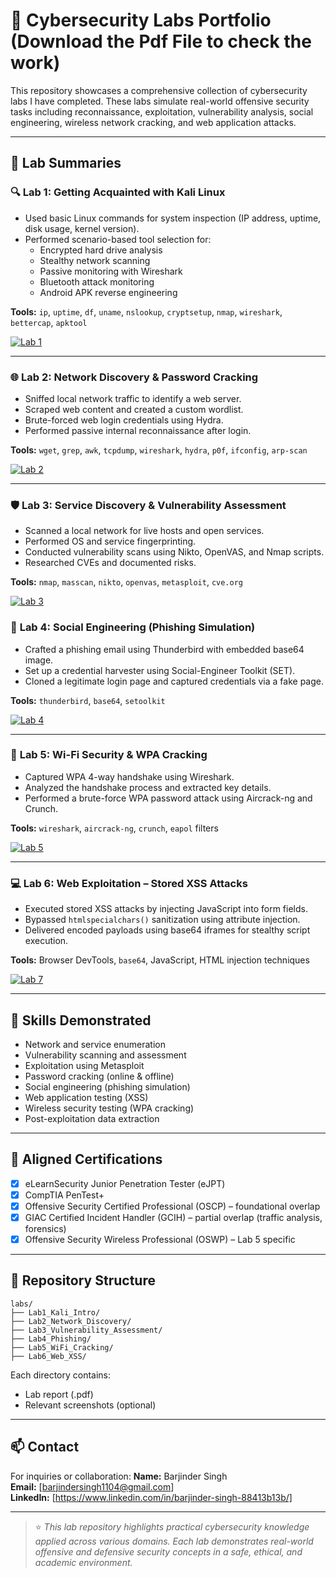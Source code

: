 # 🔐 Cybersecurity Labs Portfolio (Download the Pdf File to check the work)

This repository showcases a comprehensive collection of cybersecurity labs I have completed. These labs simulate real-world offensive security tasks including reconnaissance, exploitation, vulnerability analysis, social engineering, wireless network cracking, and web application attacks.

---

## 🧪 Lab Summaries

### 🔍 **Lab 1: Getting Acquainted with Kali Linux**
- Used basic Linux commands for system inspection (IP address, uptime, disk usage, kernel version).
- Performed scenario-based tool selection for:
  - Encrypted hard drive analysis
  - Stealthy network scanning
  - Passive monitoring with Wireshark
  - Bluetooth attack monitoring
  - Android APK reverse engineering

**Tools:** `ip`, `uptime`, `df`, `uname`, `nslookup`, `cryptsetup`, `nmap`, `wireshark`, `bettercap`, `apktool`

<p>
  <a href="https://raw.githubusercontent.com/Singh050/Security-Labs/main/Lab%201.pdf" target="_blank">
    <img src="https://img.shields.io/badge/Lab%201%3A%20Getting%20Acquainted%20with%20Kali%20Linux-View%20PDF-blue?style=for-the-badge&logo=readthedocs" alt="Lab 1">
  </a>
</p>


---

### 🌐 **Lab 2: Network Discovery & Password Cracking**
- Sniffed local network traffic to identify a web server.
- Scraped web content and created a custom wordlist.
- Brute-forced web login credentials using Hydra.
- Performed passive internal reconnaissance after login.

**Tools:** `wget`, `grep`, `awk`, `tcpdump`, `wireshark`, `hydra`, `p0f`, `ifconfig`, `arp-scan`

<p>
  <a href="https://raw.githubusercontent.com/Singh050/Security-Labs/main/201.pdf" target="_blank">
    <img src="https://img.shields.io/badge/Lab%202%3A%20Network%20Discovery%20%26%20Password%20Cracking-View%20PDF-blue?style=for-the-badge&logo=readthedocs" alt="Lab 2">
  </a>
</p>


---

### 🛡️ **Lab 3: Service Discovery & Vulnerability Assessment**
- Scanned a local network for live hosts and open services.
- Performed OS and service fingerprinting.
- Conducted vulnerability scans using Nikto, OpenVAS, and Nmap scripts.
- Researched CVEs and documented risks.

**Tools:** `nmap`, `masscan`, `nikto`, `openvas`, `metasploit`, `cve.org`

<p>
  <a href="https://raw.githubusercontent.com/Singh050/Security-Labs/main/202.pdf" target="_blank">
    <img src="https://img.shields.io/badge/Lab%203%3A%20Service%20Discovery%20%26%20Vulnerability%20Assessment-View%20PDF-blue?style=for-the-badge&logo=readthedocs" alt="Lab 3">
  </a>
</p

---

### 🎣 **Lab 4: Social Engineering (Phishing Simulation)**
- Crafted a phishing email using Thunderbird with embedded base64 image.
- Set up a credential harvester using Social-Engineer Toolkit (SET).
- Cloned a legitimate login page and captured credentials via a fake page.

**Tools:** `thunderbird`, `base64`, `setoolkit`

<p>
  <a href="https://raw.githubusercontent.com/Singh050/Security-Labs/main/203.pdf" target="_blank">
    <img src="https://img.shields.io/badge/Lab%204%3A%20Social%20Engineering%20%28Phishing%20Simulation%29-View%20PDF-blue?style=for-the-badge&logo=readthedocs" alt="Lab 4">
  </a>
</p>

---

### 📶 **Lab 5: Wi-Fi Security & WPA Cracking**
- Captured WPA 4-way handshake using Wireshark.
- Analyzed the handshake process and extracted key details.
- Performed a brute-force WPA password attack using Aircrack-ng and Crunch.

**Tools:** `wireshark`, `aircrack-ng`, `crunch`, `eapol` filters

<p>
  <a href="https://raw.githubusercontent.com/Singh050/Security-Labs/main/204.pdf" target="_blank">
    <img src="https://img.shields.io/badge/Lab%205%3A%20Wi--Fi%20Security%20%26%20WPA%20Cracking-View%20PDF-blue?style=for-the-badge&logo=readthedocs" alt="Lab 5">
  </a>
</p>

---

### 💻 **Lab 6: Web Exploitation – Stored XSS Attacks**
- Executed stored XSS attacks by injecting JavaScript into form fields.
- Bypassed `htmlspecialchars()` sanitization using attribute injection.
- Delivered encoded payloads using base64 iframes for stealthy script execution.

**Tools:** Browser DevTools, `base64`, JavaScript, HTML injection techniques

<p>
  <a href="https://raw.githubusercontent.com/Singh050/Security-Labs/main/206.pdf" target="_blank">
    <img src="https://img.shields.io/badge/Lab%207%3A%20Placeholder%20if%20needed-View%20PDF-blue?style=for-the-badge&logo=readthedocs" alt="Lab 7">
  </a>
</p>

---

## 🎯 Skills Demonstrated
- Network and service enumeration
- Vulnerability scanning and assessment
- Exploitation using Metasploit
- Password cracking (online & offline)
- Social engineering (phishing simulation)
- Web application testing (XSS)
- Wireless security testing (WPA cracking)
- Post-exploitation data extraction

---

## 🧠 Aligned Certifications
- [x] eLearnSecurity Junior Penetration Tester (eJPT)
- [x] CompTIA PenTest+
- [x] Offensive Security Certified Professional (OSCP) – foundational overlap
- [x] GIAC Certified Incident Handler (GCIH) – partial overlap (traffic analysis, forensics)
- [x] Offensive Security Wireless Professional (OSWP) – Lab 5 specific

---

## 📂 Repository Structure
```
labs/
├── Lab1_Kali_Intro/
├── Lab2_Network_Discovery/
├── Lab3_Vulnerability_Assessment/
├── Lab4_Phishing/
├── Lab5_WiFi_Cracking/
├── Lab6_Web_XSS/
```

Each directory contains:
- Lab report (.pdf)
- Relevant screenshots (optional)

---

## 📫 Contact
For inquiries or collaboration:
**Name:** Barjinder Singh  
**Email:** [barjindersingh1104@gmail.com]  
**LinkedIn:** [https://www.linkedin.com/in/barjinder-singh-88413b13b/] 

---

> ⭐ *This lab repository highlights practical cybersecurity knowledge applied across various domains. Each lab demonstrates real-world offensive and defensive security concepts in a safe, ethical, and academic environment.*
